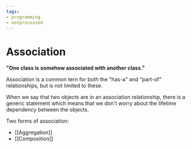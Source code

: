 ```yaml
---
tags:
- programming
- notprocessed
---
```

# Association

**"One class is somehow associated with another class."**

Association is a common tern for both the "has-a" and "part-of" relationships, but is not limited to these. 

When we say that two objects are in an association relationship, there is a generic statement which means that we don't worry about the lifetime dependency between the objects. 

Two forms of association:
- [[Aggregation]]
- [[Composition]]

